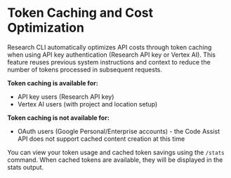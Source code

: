 # Token Caching and Cost Optimization

Research CLI automatically optimizes API costs through token caching when using API key authentication (Research API key or Vertex AI). This feature reuses previous system instructions and context to reduce the number of tokens processed in subsequent requests.

**Token caching is available for:**

- API key users (Research API key)
- Vertex AI users (with project and location setup)

**Token caching is not available for:**

- OAuth users (Google Personal/Enterprise accounts) - the Code Assist API does not support cached content creation at this time

You can view your token usage and cached token savings using the `/stats` command. When cached tokens are available, they will be displayed in the stats output.
